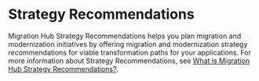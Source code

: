 # Strategy Recommendations<a name="gs-strategy-reccommendations"></a>

Migration Hub Strategy Recommendations helps you plan migration and modernization initiatives by offering migration and modernization strategy recommendations for viable transformation paths for your applications\. For more information about Strategy Recommendations, see [What is Migration Hub Strategy Recommendations?](https://docs.aws.amazon.com/migrationhub-strategy/latest/userguide/what-is-mhub-strategy.html)\.
